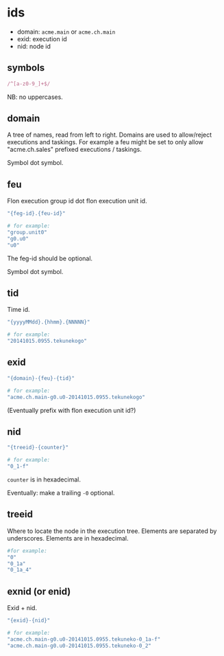 
# ids

* domain: `acme.main` or `acme.ch.main`
* exid: execution id
* nid: node id

## symbols

```ruby
/^[a-z0-9_]+$/
```

NB: no uppercases.

## domain

A tree of names, read from left to right. Domains are used to allow/reject executions and taskings. For example a feu might be set to only allow "acme.ch.sales" prefixed executions / taskings.

Symbol dot symbol.

## feu

Flon execution group id dot flon execution unit id.

```ruby
"{feg-id}.{feu-id}"

# for example:
"group.unit0"
"g0.u0"
"u0"
```
The feg-id should be optional.

Symbol dot symbol.

## tid

Time id.

```ruby
"{yyyyMMdd}.{hhmm}.{NNNNN}"

# for example:
"20141015.0955.tekunekogo"
```

## exid

```ruby
"{domain}-{feu}-{tid}"

# for example:
"acme.ch.main-g0.u0-20141015.0955.tekunekogo"
```
(Eventually prefix with flon execution unit id?)

## nid

```ruby
"{treeid}-{counter}"

# for example:
"0_1-f"
```

`counter` is in hexadecimal.

Eventually: make a trailing `-0` optional.

## treeid

Where to locate the node in the execution tree. Elements are separated by underscores. Elements are in hexadecimal.

```ruby
#for example:
"0"
"0_1a"
"0_1a_4"
```

## exnid (or enid)

Exid + nid.

```ruby
"{exid}-{nid}"

# for example:
"acme.ch.main-g0.u0-20141015.0955.tekuneko-0_1a-f"
"acme.ch.main-g0.u0-20141015.0955.tekuneko-0_2"
```

